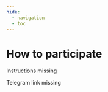 ```yaml
---
hide:
  - navigation
  - toc
---
```


# How to participate

Instructions missing 

Telegram link missing